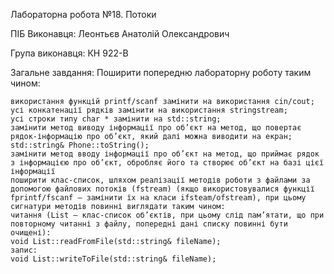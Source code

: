 Лабораторна робота №18. Потоки

ПІБ Виконавця: Леонтьєв Анатолій Олександрович

Група виконавця: КН 922-В

Загальне завдання: Поширити попередню лабораторну роботу таким чином:

	використання функцій printf/scanf замінити на використання cin/cout;
	усі конкатенації рядків замінити на використання stringstream;
	усі строки типу char * замінити на std::string;
	замінити метод виводу інформації про об’єкт на метод, що повертає рядок-інформацію про об’єкт, який далі можна виводити на екран;
	std::string& Phone::toString(); 
	замінити метод вводу інформації про об’єкт на метод, що приймає рядок з інформацією про об’єкт, обробляє його та створює об’єкт на базі цієї інформації
	поширити клас-список, шляхом реалізації методів роботи з файлами за допомогою файлових потоків (fstream) (якщо використовувалися функції fprintf/fscanf – замінити їх на класи ifsteam/ofstream), при цьому сигнатури методів повинні виглядати таким чином:
	читання (List – клас-список об’єктів, при цьому слід пам’ятати, що при повторному читанні з файлу, попередні дані списку повинні бути очищені):
	void List::readFromFile(std::string& fileName); 
	запис:
	void List::writeToFile(std::string& fileName);
